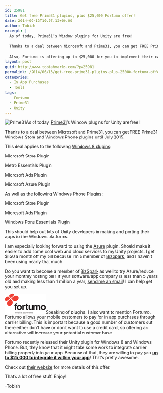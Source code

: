 ```yaml
---
id: 25981
title: Get free Prime31 plugins, plus $25,000 Fortumo offer!
date: 2014-06-13T10:07:13+00:00
author: Tobiah
excerpt: |
  As of today, Prime31’s Window plugins for Unity are free!
  
  Thanks to a deal between Microsoft and Prime31, you can get FREE Prime31 Windows Store and Windows Phone plugins until July 2015.
  
  Also, Fortumo is offering up to $25,000 for you to implement their carrier billing in your Windows app!
layout: post
guid: http://www.tobiahmarks.com/?p=25981
permalink: /2014/06/13/get-free-prime31-plugins-plus-25000-fortumo-offer/
categories:
  - In App Purchases
  - Tools
tags:
  - Fortumo
  - Prime31
  - Unity
---
```

<img class="alignright" src="https://i1.wp.com/prime31.com/media/img/prime31logo.png?resize=350%2C95&#038;ssl=1" alt="Prime31" width="350" height="95" data-recalc-dims="1" />As of today, [Prime31](https://prime31.com/)’s Window plugins for Unity are free!

Thanks to a deal between Microsoft and Prime31, you can get FREE Prime31 Windows Store and Windows Phone plugins until July 2015.<!--more-->

This deal applies to the following [Windows 8 plugins](https://prime31.com/plugins):

Microsoft Store Plugin
  
Metro Essentials Plugin
  
Microsoft Ads Plugin
  
Microsoft Azure Plugin

As well as the following [Windows Phone Plugins](https://prime31.com/plugins):

Microsoft Store Plugin
  
Microsoft Ads Plugin
  
Windows Pone Essentials Plugin

This should help out lots of Unity developers in making and porting their apps to the Windows platforms.

I am especially looking forward to using the [Azure](http://azure.microsoft.com/en-us/) plugin. Should make it easier to add some cool web and cloud services to my Unity projects. I get $150 a month off my bill because I’m a member of [BizSpark](http://www.microsoft.com/bizspark/), and I haven’t been using nearly that much.

Do you want to become a member of [BizSpark](http://www.microsoft.com/bizspark/) as well to try Azure/reduce your monthly hosting bill? If your software/app company is less than 5 years old and making less than 1 million a year, [send me an email](http://www.tobiahmarks.com/contact/)! I can help get you set up.

<img class="alignright size-full wp-image-26021" src="/assets/2014/06/fortumo-mobile-payments-logo.png?resize=134%2C66" alt="Fortumo Mobile Payments" width="134" height="66" data-recalc-dims="1" />Speaking of plugins, I also want to mention [Fortumo](http://fortumo.us1.list-manage.com/track/click?u=71520e00d320aedffbc50912d&id=32a1ad22d8&e=b826b3779c). Fortumo allows your mobile customers to pay for in app purchases through carrier billing. This is important because a good number of customers out there either don’t have or don’t want to use a credit card, so offering an alternative will increase your potential customer base.

Fortumo recently released their Unity plugin for Windows 8 and Windows Phone. But, they know that it might take some work to integrate carrier billing properly into your app. Because of that, they are willing to pay you **[up to $25,000 to integrate it within your app](http://fortumo.us1.list-manage.com/track/click?u=71520e00d320aedffbc50912d&id=c08f856f32&e=b826b3779c)**! That’s pretty awesome.

Check out [their website](http://fortumo.us1.list-manage.com/track/click?u=71520e00d320aedffbc50912d&id=c08f856f32&e=b826b3779c) for more details of this offer.

That’s a lot of free stuff. Enjoy!

-Tobiah